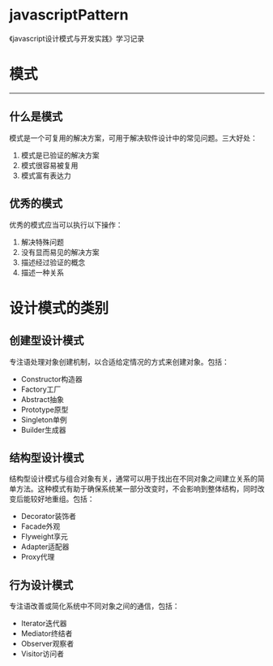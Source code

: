 # javascriptPattern
《javascript设计模式与开发实践》学习记录

# 模式
***

## 什么是模式

模式是一个可复用的解决方案，可用于解决软件设计中的常见问题。三大好处：

1. 模式是已验证的解决方案
2. 模式很容易被复用
3. 模式富有表达力

## 优秀的模式
优秀的模式应当可以执行以下操作：

1. 解决特殊问题
2. 没有显而易见的解决方案
3. 描述经过验证的概念
4. 描述一种关系

# 设计模式的类别

## 创建型设计模式
专注语处理对象创建机制，以合适给定情况的方式来创建对象。包括：

 - Constructor构造器
 - Factory工厂
 - Abstract抽象
 - Prototype原型
 - Singleton单例
 - Builder生成器

## 结构型设计模式

结构型设计模式与组合对象有关，通常可以用于找出在不同对象之间建立关系的简单方法。这种模式有助于确保系统某一部分改变时，不会影响到整体结构，同时改变后能较好地重组。包括：

 - Decorator装饰者
 - Facade外观
 - Flyweight享元
 - Adapter适配器
 - Proxy代理

## 行为设计模式
专注语改善或简化系统中不同对象之间的通信，包括：

* Iterator迭代器
* Mediator终结者
* Observer观察者
* Visitor访问者
 

